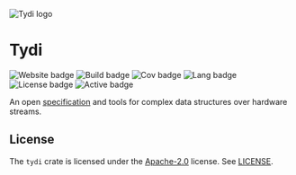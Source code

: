 ![Tydi logo](https://abs-tudelft.github.io/tydi/tydi_logo.svg)

# Tydi

![Website badge](https://img.shields.io/website?style=flat-square&up_message=up&url=https%3A%2F%2Fabs-tudelft.github.io%2Ftydi%2F)
![Build badge](https://img.shields.io/github/workflow/status/abs-tudelft/tydi/Rust?style=flat-square)
![Cov badge](https://img.shields.io/codecov/c/github/abs-tudelft/tydi?style=flat-square)
![Lang badge](https://img.shields.io/github/languages/count/abs-tudelft/tydi?color=green&style=flat-square)
![License badge](https://img.shields.io/crates/l/tydi/0.0.0?style=flat-square)
![Active badge](https://img.shields.io/github/last-commit/abs-tudelft/tydi?style=flat-square)

An open [specification] and tools for complex data structures over hardware streams.

## License

The `tydi` crate is licensed under the [Apache-2.0] license. See [LICENSE].

[Specification]: https://abs-tudelft.github.io/tydi
[Apache-2.0]: https://www.apache.org/licenses/LICENSE-2.0
[LICENSE]: ./LICENSE
